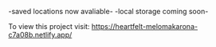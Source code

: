 -saved locations now avaliable-
-local storage coming soon-


To view this project visit:
https://heartfelt-melomakarona-c7a08b.netlify.app/

